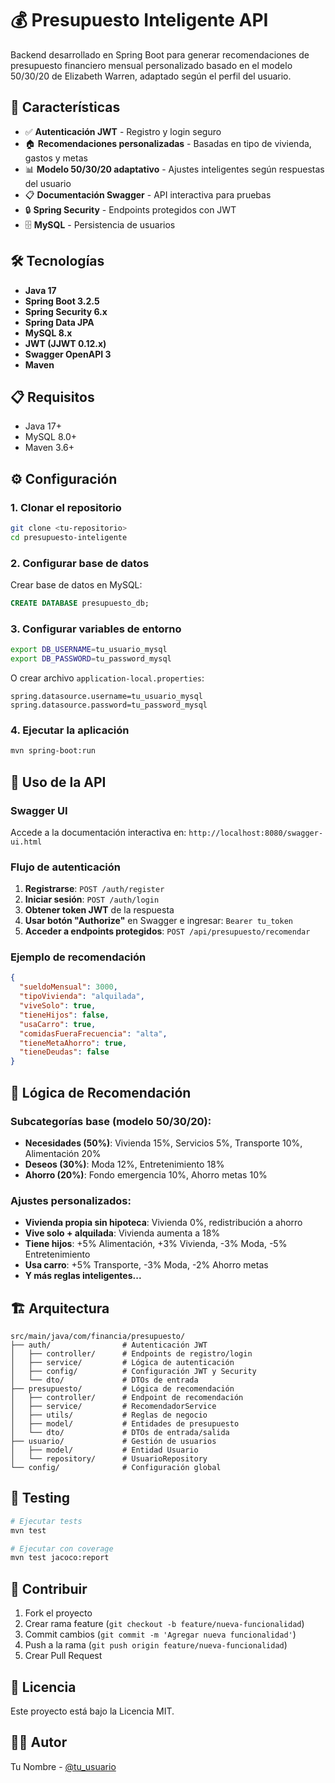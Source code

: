 # 💰 Presupuesto Inteligente API

Backend desarrollado en Spring Boot para generar recomendaciones de presupuesto financiero mensual personalizado basado en el modelo 50/30/20 de Elizabeth Warren, adaptado según el perfil del usuario.

## 🚀 Características

- ✅ **Autenticación JWT** - Registro y login seguro
- 🏠 **Recomendaciones personalizadas** - Basadas en tipo de vivienda, gastos y metas
- 📊 **Modelo 50/30/20 adaptativo** - Ajustes inteligentes según respuestas del usuario
- 📋 **Documentación Swagger** - API interactiva para pruebas
- 🔒 **Spring Security** - Endpoints protegidos con JWT
- 🗄️ **MySQL** - Persistencia de usuarios

## 🛠️ Tecnologías

- **Java 17**
- **Spring Boot 3.2.5**
- **Spring Security 6.x**
- **Spring Data JPA**
- **MySQL 8.x**
- **JWT (JJWT 0.12.x)**
- **Swagger OpenAPI 3**
- **Maven**

## 📋 Requisitos

- Java 17+
- MySQL 8.0+
- Maven 3.6+

## ⚙️ Configuración

### 1. Clonar el repositorio
```bash
git clone <tu-repositorio>
cd presupuesto-inteligente
```

### 2. Configurar base de datos
Crear base de datos en MySQL:
```sql
CREATE DATABASE presupuesto_db;
```

### 3. Configurar variables de entorno
```bash
export DB_USERNAME=tu_usuario_mysql
export DB_PASSWORD=tu_password_mysql
```

O crear archivo `application-local.properties`:
```properties
spring.datasource.username=tu_usuario_mysql
spring.datasource.password=tu_password_mysql
```

### 4. Ejecutar la aplicación
```bash
mvn spring-boot:run
```

## 📖 Uso de la API

### Swagger UI
Accede a la documentación interactiva en: `http://localhost:8080/swagger-ui.html`

### Flujo de autenticación
1. **Registrarse**: `POST /auth/register`
2. **Iniciar sesión**: `POST /auth/login`
3. **Obtener token JWT** de la respuesta
4. **Usar botón "Authorize"** en Swagger e ingresar: `Bearer tu_token`
5. **Acceder a endpoints protegidos**: `POST /api/presupuesto/recomendar`

### Ejemplo de recomendación
```json
{
  "sueldoMensual": 3000,
  "tipoVivienda": "alquilada",
  "viveSolo": true,
  "tieneHijos": false,
  "usaCarro": true,
  "comidasFueraFrecuencia": "alta",
  "tieneMetaAhorro": true,
  "tieneDeudas": false
}
```

## 🧮 Lógica de Recomendación

### Subcategorías base (modelo 50/30/20):
- **Necesidades (50%)**: Vivienda 15%, Servicios 5%, Transporte 10%, Alimentación 20%
- **Deseos (30%)**: Moda 12%, Entretenimiento 18%
- **Ahorro (20%)**: Fondo emergencia 10%, Ahorro metas 10%

### Ajustes personalizados:
- **Vivienda propia sin hipoteca**: Vivienda 0%, redistribución a ahorro
- **Vive solo + alquilada**: Vivienda aumenta a 18%
- **Tiene hijos**: +5% Alimentación, +3% Vivienda, -3% Moda, -5% Entretenimiento
- **Usa carro**: +5% Transporte, -3% Moda, -2% Ahorro metas
- **Y más reglas inteligentes...**

## 🏗️ Arquitectura

```
src/main/java/com/financia/presupuesto/
├── auth/                # Autenticación JWT
│   ├── controller/      # Endpoints de registro/login
│   ├── service/         # Lógica de autenticación
│   ├── config/          # Configuración JWT y Security
│   └── dto/             # DTOs de entrada
├── presupuesto/         # Lógica de recomendación
│   ├── controller/      # Endpoint de recomendación
│   ├── service/         # RecomendadorService
│   ├── utils/           # Reglas de negocio
│   ├── model/           # Entidades de presupuesto
│   └── dto/             # DTOs de entrada/salida
├── usuario/             # Gestión de usuarios
│   ├── model/           # Entidad Usuario
│   └── repository/      # UsuarioRepository
└── config/              # Configuración global
```

## 🧪 Testing

```bash
# Ejecutar tests
mvn test

# Ejecutar con coverage
mvn test jacoco:report
```

## 📝 Contribuir

1. Fork el proyecto
2. Crear rama feature (`git checkout -b feature/nueva-funcionalidad`)
3. Commit cambios (`git commit -m 'Agregar nueva funcionalidad'`)
4. Push a la rama (`git push origin feature/nueva-funcionalidad`)
5. Crear Pull Request

## 📄 Licencia

Este proyecto está bajo la Licencia MIT.

## 👨‍💻 Autor

Tu Nombre - [@tu_usuario](https://github.com/tu_usuario)
